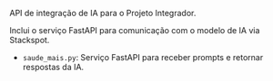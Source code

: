 API de integração de IA para o Projeto Integrador.

Inclui o serviço FastAPI para comunicação com o modelo de IA via Stackspot.

- `saude_mais.py`: Serviço FastAPI para receber prompts e retornar respostas da IA.
